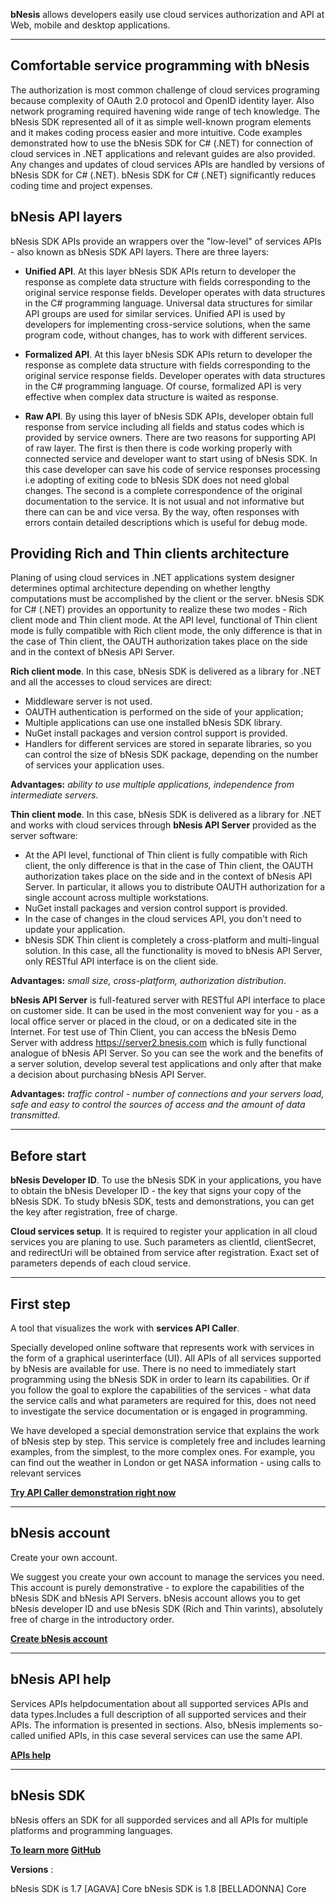 
**bNesis** allows developers easily use cloud services authorization and API at Web, mobile and desktop applications.

 --------------------------------------------------------------------------------

## **Comfortable service programming with bNesis**
 
The authorization is most common challenge of cloud services programing because complexity of OAuth 2.0 protocol and OpenID identity layer. Also network  programing required havening wide range of tech knowledge. The bNesis SDK represented all of it as simple well-known program elements and it makes coding process easier and more intuitive. Code examples demonstrated how to use the bNesis SDK for C# (.NET) for connection of cloud services in .NET applications and relevant guides are also provided. Any changes and updates of cloud services APIs are handled by versions of bNesis SDK for C# (.NET).  bNesis SDK for C# (.NET) significantly reduces coding time and project expenses. 

## **bNesis API layers**

bNesis SDK APIs provide an wrappers over the "low-level" of services APIs - also known as bNesis SDK API layers. There are three layers:
  
* **Unified API**. At this layer bNesis SDK APIs return to developer the response as complete data structure with fields corresponding to the original service response fields. Developer operates with data structures in  the C# programming language. Universal data structures for similar API groups are used for similar services.  Unified API is used by developers for implementing cross-service solutions, when the same program code, without changes, has to work with different services.

	
* **Formalized API**. At this layer bNesis SDK APIs return to developer the response as complete data structure with fields corresponding to the original service response fields. Developer operates with data structures in  the C# programming language. Of course, formalized API is very effective when complex data structure is waited as response. 

* **Raw API**. By using this layer of bNesis SDK APIs, developer obtain full response from service including all fields and status codes which is provided by service owners. There are two reasons for supporting API of raw layer. The first is then there is code working properly with connected service and developer want to start using of bNesis SDK. In this case developer can save his code of service responses processing i.e adopting of exiting code to bNesis SDK does not need global changes.  The second is a complete correspondence of the original documentation to the service. It is not usual and not informative but there can can be and vice versa. By the way, often responses with errors contain detailed descriptions which is useful for debug mode.   
 
## **Providing Rich and Thin clients architecture** 
  
Planing of using cloud services in .NET applications system designer determines optimal architecture depending on whether lengthy computations must be accomplished by the client or the server. bNesis SDK for C# (.NET) provides an opportunity to realize these two modes - Rich client mode and Thin client mode. At the API level, functional of Thin client mode is fully compatible with Rich client mode, the only difference is that in the case of Thin client, the OAUTH authorization takes place on the side and in the context of bNesis API Server.  
    
**Rich client mode**. In this case, bNesis SDK is delivered as a library for .NET and all the accesses to cloud services are direct:
* Middleware server is not used.
* OAUTH authentication is performed on the side of your application; 
* Multiple applications can use one installed bNesis SDK library.
* NuGet install packages and version control support is provided.
* Handlers for different services are stored in separate libraries, so you can control the size of bNesis SDK package, depending on the number of services your application uses.
     
**Advantages:** *ability to use multiple applications, independence from intermediate servers*.

**Thin client mode**. In this case, bNesis SDK is delivered as a library for .NET and works with cloud services through **bNesis API Server** provided as the server software: 
* At the API level, functional of Thin client is fully compatible with Rich client, the only difference is that in the case of Thin client, the OAUTH authorization takes place on the side and in the context of bNesis API Server. In particular, it allows you to distribute OAUTH authorization for a single account across multiple workstations.
* NuGet install packages and version control support is provided.
* In the case of changes in the cloud services API, you don't need to update your application.
* bNesis SDK Thin client is completely a cross-platform and multi-lingual solution. In this case, all the functionality is moved to bNesis API Server, only RESTful API interface is on the client side.
      
**Advantages:** *small size, cross-platform, authorization distribution*.

**bNesis API Server** is full-featured server with RESTful API interface to place on customer side. It can be used in the most convenient way for you  -  as a local office server or placed in the cloud, or on a dedicated site in the Internet.  For test use of Thin Client, you can access the bNesis Demo Server with address https://server2.bnesis.com which is fully functional analogue of bNesis API Server. So you can see the work and the benefits of a server solution, develop several test applications and only after that make a decision about purchasing bNesis API Server.

**Advantages:** *traffic control - number of connections and your servers load, safe and easy to control the sources of access and the amount of data transmitted*.

--------------------------------------------------------------------------------

## **Before start** 
**bNesis Developer ID**. To use the bNesis SDK in your applications, you have to obtain the bNesis Developer ID - the key that signs your copy of the bNesis SDK. To study bNesis SDK, tests and demonstrations, you can get the key after registration, free of charge.
	  
**Cloud services setup**. It is required to register your application in all cloud services you are planing to use. Such parameters as clientId, clientSecret, and redirectUri will be obtained from service after registration. Exact set of parameters depends of each cloud service. 
	
 --------------------------------------------------------------------------------

## **First step**
A tool that visualizes the work with **services API Caller**.

Specially developed online software that represents work with services in the form of a graphical userinterface (UI). All APIs of all services supported by bNesis are available for use. There is no need to immediately start programming using the bNesis SDK in order to learn its capabilities. Or if you follow the goal to explore the capabilities of the services - what data the service calls and what parameters are required for this, does not need to investigate the service documentation or is engaged in programming.

We have developed a special demonstration service that explains the work of bNesis step by step. This service is completely free and includes learning examples, from the simplest, to the more complex ones. For example, you can find out the weather in London or get NASA information - using calls to relevant services  
  
**[Try API Caller demonstration right now](~/Api/Caller?instanceId=8f14e45fceea167a5a36dedd4bea2543&Service=DemoService)**

--------------------------------------------------------------------------------

## **bNesis account**
Create your own account.

We suggest you create your own account to manage the services you need. This account is purely demonstrative - to explore the capabilities of the bNesis SDK and bNesis API Servers. bNesis account allows you to get bNesis developer ID and use bNesis SDK (Rich and Thin varints), absolutely free of charge in the introductory order.  
  
**[Create bNesis account](~/Account/Login#signup)**

--------------------------------------------------------------------------------

## **bNesis API help**
Services APIs helpdocumentation about all supported services APIs and data types.Includes a full description of all supported services and their APIs. The information is presented in sections. Also, bNesis implements so-called unified APIs, in this case several services can use the same API.  
  
**[APIs help](~/Help)**

--------------------------------------------------------------------------------

## **bNesis SDK**

bNesis offers an SDK for all supporded services and all APIs for multiple platforms and programming languages.  
  
**[To learn more](~/Documentation/Examples) [GitHub](https://github.com/bNesisDeveloper/bNesis)**

**Versions** :

bNesis SDK is 1.7 [AGAVA] Core 
bNesis SDK is 1.8 [BELLADONNA] Core
